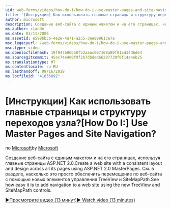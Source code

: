 ```yaml
---
uid: web-forms/videos/how-do-i/how-do-i-use-master-pages-and-site-navigation
title: '[Инструкции] Как использовать главные страницы и структуру переходов узла? | Документы Майкрософт'
author: microsoft
description: Создание веб-сайта с единым макетом и на его страницах, используя главные страницы ASP.NET 2.0. См. в разделе, насколько это просто обеспечить перемещение по веб-сайта...
ms.author: riande
ms.date: 01/11/2006
ms.assetid: e598bb3b-4e2e-4a71-a255-3ee89061ce7a
msc.legacyurl: /web-forms/videos/how-do-i/how-do-i-use-master-pages-and-site-navigation
msc.type: video
ms.openlocfilehash: 19f947b96b50f52aaac007108a80f015d34d6d64
ms.sourcegitcommit: 45ac74e400f9f2b7dbded66297730f6f14a4eb25
ms.translationtype: MT
ms.contentlocale: ru-RU
ms.lasthandoff: 08/16/2018
ms.locfileid: "41835892"
---
```

<a name="how-do-i-use-master-pages-and-site-navigation"></a><span data-ttu-id="2b376-105">[Инструкции] Как использовать главные страницы и структуру переходов узла?</span><span class="sxs-lookup"><span data-stu-id="2b376-105">[How Do I:] Use Master Pages and Site Navigation?</span></span>
====================
<span data-ttu-id="2b376-106">по [Microsoft](https://github.com/microsoft)</span><span class="sxs-lookup"><span data-stu-id="2b376-106">by [Microsoft](https://github.com/microsoft)</span></span>

<span data-ttu-id="2b376-107">Создание веб-сайта с единым макетом и на его страницах, используя главные страницы ASP.NET 2.0.</span><span class="sxs-lookup"><span data-stu-id="2b376-107">Create a web site with a consistent layout and design across all its pages using ASP.NET 2.0 MasterPages.</span></span> <span data-ttu-id="2b376-108">См. в разделе, насколько это просто обеспечить перемещение по веб-сайта с помощью новых элементов управления TreeView и SiteMapPath.</span><span class="sxs-lookup"><span data-stu-id="2b376-108">See how easy it is to add navigation to a web site using the new TreeView and SiteMapPath controls.</span></span>

[<span data-ttu-id="2b376-109">&#9654;Просмотрите видео (13 минут)</span><span class="sxs-lookup"><span data-stu-id="2b376-109">&#9654; Watch video (13 minutes)</span></span>](https://channel9.msdn.com/Blogs/ASP-NET-Site-Videos/how-do-i-use-master-pages-and-site-navigation)
